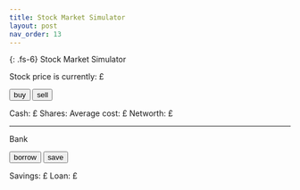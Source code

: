 ```yaml
---
title: Stock Market Simulator
layout: post
nav_order: 13
---
```


{: .fs-6}
Stock Market Simulator

Stock price is currently: £<span id="price"></span>

<button id="buy" onclick="buy()">buy</button>
<button id="sell" onclick="sell()">sell</button>

Cash: £<span id="cash"></span>
Shares: <span id="shares"></span>
Average cost: £<span id="avg_cost"></span>
Networth: £<span id="networth"></span>

---

Bank

<button id="borrow" onclick="borrow()">borrow</button>
<button id="save" onclick="save()">save</button>

Savings: £<span id="savings"></span>
Loan: £<span id="loan"></span>

<canvas id="graph" style="width:100%"></canvas>

<script src="https://cdnjs.cloudflare.com/ajax/libs/Chart.js/2.9.4/Chart.js"></script>
<script type="text/javascript" src="../src/marketsim.js"></script>
